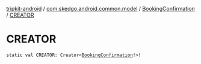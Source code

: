 [tripkit-android](../../index.md) / [com.skedgo.android.common.model](../index.md) / [BookingConfirmation](index.md) / [CREATOR](./-c-r-e-a-t-o-r.md)

# CREATOR

`static val CREATOR: Creator<`[`BookingConfirmation`](index.md)`!>!`